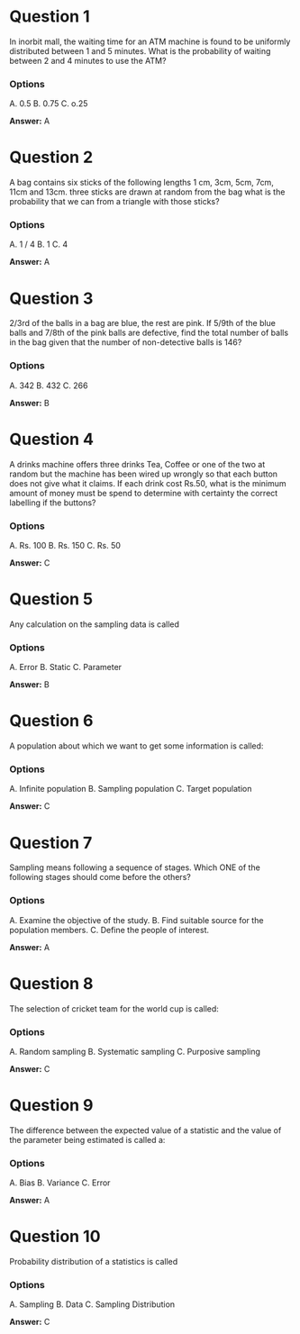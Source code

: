 # Question 1

 In inorbit mall, the waiting time for an ATM machine is found to be uniformly distributed between 1 and 5 minutes. What is the probability of waiting between 2 and 4 minutes to use the ATM?

### Options

A. 0.5
B. 0.75
C. o.25

**Answer:** A

# Question 2

A bag contains six sticks of the following lengths 1 cm, 3cm, 5cm, 7cm, 11cm and 13cm. three sticks are drawn at random from the bag what is the probability that we can from a triangle with those sticks?

### Options

A. 1 / 4
B. 1
C. 4

**Answer:** A

# Question 3

2/3rd of the balls in a bag are blue, the rest are pink. If 5/9th of the blue balls and 7/8th of the pink balls are defective, find the total number of balls in the bag given that the number of non-detective balls is 146?

### Options

A. 342
B. 432
C. 266

**Answer:** B

# Question 4

A drinks machine offers three drinks Tea, Coffee or one of the two at random but the machine has been wired up wrongly so that each button does not give what it claims. If each drink cost Rs.50, what is the minimum amount of money must be spend to determine with certainty the correct labelling if the buttons?

### Options

A. Rs. 100
B. Rs. 150
C. Rs. 50

**Answer:** C

# Question 5

Any calculation on the sampling data is called

### Options

A. Error
B. Static
C. Parameter

**Answer:** B

# Question 6

A population about which we want to get some information is called:

### Options

A. Infinite population 
B. Sampling population 
C. Target population

**Answer:** C

# Question 7

Sampling means following a sequence of stages. Which ONE of the following stages should come before the others?

### Options

A. Examine the objective of the study.
B.  Find suitable source for the population members.
C. Define the people of interest.

**Answer:** A

# Question 8

The selection of cricket team for the world cup is called:

### Options

A. Random sampling 
B. Systematic sampling 
C. Purposive sampling 

**Answer:** C

# Question 9

The difference between the expected value of a statistic and the value of the parameter being estimated is called a:

### Options

A. Bias
B. Variance
C. Error

**Answer:** A

# Question 10

Probability distribution of a statistics is called


### Options

A. Sampling
B. Data
C. Sampling Distribution

**Answer:** C
